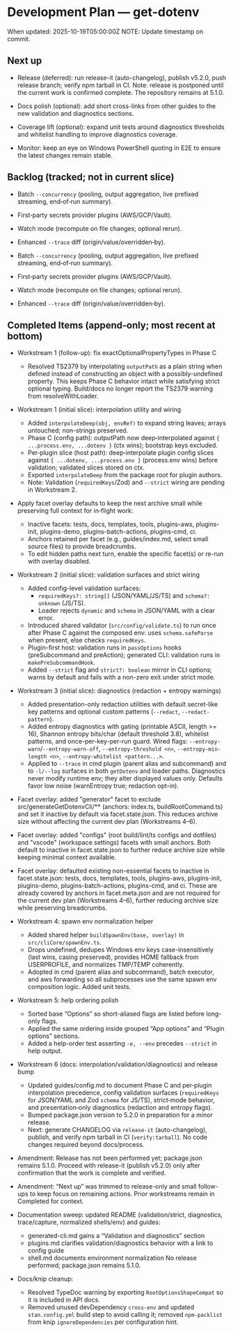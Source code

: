 # Development Plan — get-dotenv

When updated: 2025-10-19T05:00:00Z
NOTE: Update timestamp on commit.

## Next up

- Release (deferred): run release-it (auto-changelog), publish v5.2.0, push
  release branch; verify npm tarball in CI. Note: release is postponed until
  the current work is confirmed complete. The repository remains at 5.1.0.

- Docs polish (optional): add short cross-links from other guides to the new
  validation and diagnostics sections.

- Coverage lift (optional): expand unit tests around diagnostics thresholds
  and whitelist handling to improve diagnostics coverage.

- Monitor: keep an eye on Windows PowerShell quoting in E2E to ensure the
  latest changes remain stable.

## Backlog (tracked; not in current slice)

- Batch `--concurrency` (pooling, output aggregation, live prefixed streaming, end‑of‑run summary).
- First‑party secrets provider plugins (AWS/GCP/Vault).
- Watch mode (recompute on file changes; optional rerun).
- Enhanced `--trace` diff (origin/value/overridden‑by).

- Batch `--concurrency` (pooling, output aggregation, live prefixed streaming, end‑of‑run summary).
- First‑party secrets provider plugins (AWS/GCP/Vault).
- Watch mode (recompute on file changes; optional rerun).
- Enhanced `--trace` diff (origin/value/overridden‑by).

## Completed Items (append‑only; most recent at bottom)

- Workstream 1 (follow-up): fix exactOptionalPropertyTypes in Phase C
  - Resolved TS2379 by interpolating `outputPath` as a plain string when
    defined instead of constructing an object with a possibly-undefined
    property. This keeps Phase C behavior intact while satisfying strict
    optional typing. Build/docs no longer report the TS2379 warning from
    resolveWithLoader.

- Workstream 1 (initial slice): interpolation utility and wiring
  - Added `interpolateDeep(obj, envRef)` to expand string leaves; arrays untouched; non-strings preserved.
  - Phase C (config path): outputPath now deep‑interpolated against `{ ...process.env, ...dotenv }` (ctx wins); bootstrap keys excluded.
  - Per‑plugin slice (host path): deep‑interpolate plugin config slices against `{ ...dotenv, ...process.env }` (process.env wins) before validation; validated slices stored on ctx.
  - Exported `interpolateDeep` from the package root for plugin authors.
  - Note: Validation (`requiredKeys`/Zod) and `--strict` wiring are pending in Workstream 2.

- Apply facet overlay defaults to keep the next archive small while preserving full context for in‑flight work:
  - Inactive facets: tests, docs, templates, tools, plugins-aws, plugins-init, plugins-demo, plugins-batch-actions, plugins-cmd, ci.
  - Anchors retained per facet (e.g., guides/index.md, select small source files) to provide breadcrumbs.
  - To edit hidden paths next turn, enable the specific facet(s) or re-run with overlay disabled.

- Workstream 2 (initial slice): validation surfaces and strict wiring
  - Added config-level validation surfaces:
    - `requiredKeys?: string[]` (JSON/YAML/JS/TS) and `schema?: unknown` (JS/TS).
    - Loader rejects `dynamic` and `schema` in JSON/YAML with a clear error.
  - Introduced shared validator (`src/config/validate.ts`) to run once after Phase C
    against the composed env: uses `schema.safeParse` when present, else checks
    `requiredKeys`.
  - Plugin-first host: validation runs in `passOptions` hooks (preSubcommand and
    preAction); generated CLI: validation runs in `makePreSubcommandHook`.
  - Added `--strict` flag and `strict?: boolean` mirror in CLI options; warns by
    default and fails with a non-zero exit under strict mode.

- Workstream 3 (initial slice): diagnostics (redaction + entropy warnings)
  - Added presentation-only redaction utilities with default secret-like key
    patterns and optional custom patterns (`--redact`, `--redact-pattern`).
  - Added entropy diagnostics with gating (printable ASCII, length >= 16),
    Shannon entropy bits/char (default threshold 3.8), whitelist patterns, and
    once-per-key-per-run guard. Wired flags:
    `--entropy-warn`/`--entropy-warn-off`, `--entropy-threshold <n>`, `--entropy-min-length <n>`, `--entropy-whitelist <pattern...>`.
  - Applied to `--trace` in cmd plugin (parent alias and subcommand) and to
    `-l/--log` surfaces in both `getDotenv` and loader paths. Diagnostics never
    modify runtime env; they alter displayed values only. Defaults favor low
    noise (warnEntropy true; redaction opt-in).

- Facet overlay: added "generator" facet to exclude src/generateGetDotenvCli/\*\*
  (anchors: index.ts, buildRootCommand.ts) and set it inactive by default via
  facet.state.json. This reduces archive size without affecting the current
  dev plan (Workstreams 4–6).

- Facet overlay: added "configs" (root build/lint/ts configs and dotfiles) and
  "vscode" (workspace settings) facets with small anchors. Both default to
  inactive in facet.state.json to further reduce archive size while keeping
  minimal context available.

- Facet overlay: defaulted existing non-essential facets to inactive in
  facet.state.json: tests, docs, templates, tools, plugins-aws, plugins-init,
  plugins-demo, plugins-batch-actions, plugins-cmd, and ci. These are already
  covered by anchors in facet.meta.json and are not required for the current
  dev plan (Workstreams 4–6), further reducing archive size while preserving
  breadcrumbs.

- Workstream 4: spawn env normalization helper
  - Added shared helper `buildSpawnEnv(base, overlay)` in `src/cliCore/spawnEnv.ts`.
  - Drops undefined, dedupes Windows env keys case-insensitively (last wins, casing preserved),
    provides HOME fallback from USERPROFILE, and normalizes TMP/TEMP coherently.
  - Adopted in cmd (parent alias and subcommand), batch executor, and aws forwarding so all
    subprocesses use the same spawn env composition logic. Added unit tests.

- Workstream 5: help ordering polish
  - Sorted base “Options” so short-aliased flags are listed before long-only flags.
  - Applied the same ordering inside grouped “App options” and “Plugin options” sections.
  - Added a help-order test asserting `-e, --env` precedes `--strict` in help output.

- Workstream 6 (docs: interpolation/validation/diagnostics) and release bump
  - Updated guides/config.md to document Phase C and per‑plugin interpolation precedence,
    config validation surfaces (`requiredKeys` for JSON/YAML and Zod `schema` for JS/TS),
    strict‑mode behavior, and presentation‑only diagnostics (redaction and entropy flags).
  - Bumped package.json version to 5.2.0 in preparation for a minor release.
  - Next: generate CHANGELOG via `release-it` (auto-changelog), publish, and verify
    npm tarball in CI (`verify:tarball`). No code changes required beyond docs/process.

- Amendment: Release has not been performed yet; package.json remains 5.1.0.
  Proceed with release-it (publish v5.2.0) only after confirmation that the work
  is complete and verified.

- Amendment: “Next up” was trimmed to release-only and small follow-ups to keep
  focus on remaining actions. Prior workstreams remain in Completed for context.

- Documentation sweep: updated README (validation/strict, diagnostics, trace/capture,
  normalized shells/env) and guides:
  - generated-cli.md gains a “Validation and diagnostics” section
  - plugins.md clarifies validation/diagnostics behavior with a link to config guide
  - shell.md documents environment normalization
    No release performed; package.json remains 5.1.0.

- Docs/knip cleanup:
  - Resolved TypeDoc warning by exporting `RootOptionsShapeCompat` so it is
    included in API docs.
  - Removed unused devDependency `cross-env` and updated `stan.config.yml`
    build step to avoid calling it; removed `npm-packlist` from knip
    `ignoreDependencies` per configuration hint.
